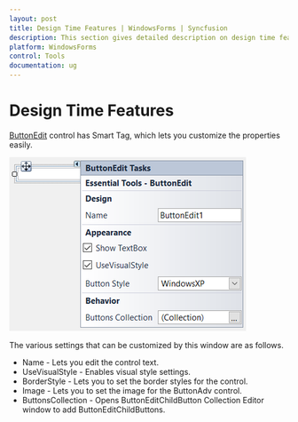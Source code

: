 ```yaml
---
layout: post
title: Design Time Features | WindowsForms | Syncfusion
description: This section gives detailed description on design time features to customize the settings of ButtonEdit control.
platform: WindowsForms
control: Tools
documentation: ug
---
```


# Design Time Features

[ButtonEdit](https://help.syncfusion.com/cr/cref_files/windowsforms/Syncfusion.Tools.Windows~Syncfusion.Windows.Forms.Tools.ButtonEdit.html) control has Smart Tag, which lets you customize the properties easily.

![DesignTime features of ButtonEdit](DesignTime_Features_images/DesignTime_Features_img1.png) 

The various settings that can be customized by this window are as follows.

* Name - Lets you edit the control text.
* UseVisualStyle - Enables visual style settings.
* BorderStyle - Lets you to set the border styles for the control.
* Image - Lets you to set the image for the ButtonAdv control.
* ButtonsCollection - Opens ButtonEditChildButton Collection Editor window to add ButtonEditChildButtons.
